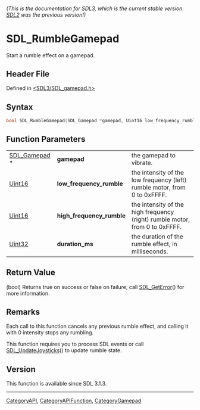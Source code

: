 ###### (This is the documentation for SDL3, which is the current stable version. [SDL2](https://wiki.libsdl.org/SDL2/) was the previous version!)
# SDL_RumbleGamepad

Start a rumble effect on a gamepad.

## Header File

Defined in [<SDL3/SDL_gamepad.h>](https://github.com/libsdl-org/SDL/blob/main/include/SDL3/SDL_gamepad.h)

## Syntax

```c
bool SDL_RumbleGamepad(SDL_Gamepad *gamepad, Uint16 low_frequency_rumble, Uint16 high_frequency_rumble, Uint32 duration_ms);
```

## Function Parameters

|                              |                           |                                                                             |
| ---------------------------- | ------------------------- | --------------------------------------------------------------------------- |
| [SDL_Gamepad](SDL_Gamepad) * | **gamepad**               | the gamepad to vibrate.                                                     |
| [Uint16](Uint16)             | **low_frequency_rumble**  | the intensity of the low frequency (left) rumble motor, from 0 to 0xFFFF.   |
| [Uint16](Uint16)             | **high_frequency_rumble** | the intensity of the high frequency (right) rumble motor, from 0 to 0xFFFF. |
| [Uint32](Uint32)             | **duration_ms**           | the duration of the rumble effect, in milliseconds.                         |

## Return Value

(bool) Returns true on success or false on failure; call
[SDL_GetError](SDL_GetError)() for more information.

## Remarks

Each call to this function cancels any previous rumble effect, and calling
it with 0 intensity stops any rumbling.

This function requires you to process SDL events or call
[SDL_UpdateJoysticks](SDL_UpdateJoysticks)() to update rumble state.

## Version

This function is available since SDL 3.1.3.

----
[CategoryAPI](CategoryAPI), [CategoryAPIFunction](CategoryAPIFunction), [CategoryGamepad](CategoryGamepad)

